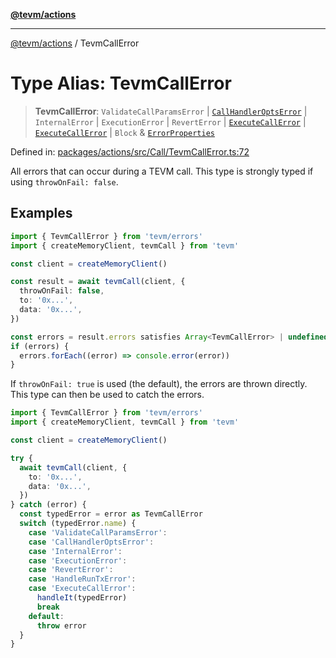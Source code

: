 [**@tevm/actions**](../README.md)

***

[@tevm/actions](../globals.md) / TevmCallError

# Type Alias: TevmCallError

> **TevmCallError**: `ValidateCallParamsError` \| [`CallHandlerOptsError`](CallHandlerOptsError.md) \| `InternalError` \| `ExecutionError` \| `RevertError` \| [`ExecuteCallError`](ExecuteCallError.md) \| [`ExecuteCallError`](ExecuteCallError.md) \| `Block` & [`ErrorProperties`](../interfaces/ErrorProperties.md)

Defined in: [packages/actions/src/Call/TevmCallError.ts:72](https://github.com/evmts/tevm-monorepo/blob/main/packages/actions/src/Call/TevmCallError.ts#L72)

All errors that can occur during a TEVM call.
This type is strongly typed if using `throwOnFail: false`.

## Examples

```typescript
import { TevmCallError } from 'tevm/errors'
import { createMemoryClient, tevmCall } from 'tevm'

const client = createMemoryClient()

const result = await tevmCall(client, {
  throwOnFail: false,
  to: '0x...',
  data: '0x...',
})

const errors = result.errors satisfies Array<TevmCallError> | undefined
if (errors) {
  errors.forEach((error) => console.error(error))
}
```

If `throwOnFail: true` is used (the default), the errors are thrown directly. This type can then be used to catch the errors.

```typescript
import { TevmCallError } from 'tevm/errors'
import { createMemoryClient, tevmCall } from 'tevm'

const client = createMemoryClient()

try {
  await tevmCall(client, {
    to: '0x...',
    data: '0x...',
  })
} catch (error) {
  const typedError = error as TevmCallError
  switch (typedError.name) {
    case 'ValidateCallParamsError':
    case 'CallHandlerOptsError':
    case 'InternalError':
    case 'ExecutionError':
    case 'RevertError':
    case 'HandleRunTxError':
    case 'ExecuteCallError':
      handleIt(typedError)
      break
    default:
      throw error
  }
}
```

